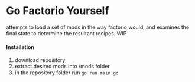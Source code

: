 # Go Factorio Yourself

attempts to load a set of mods in the way factorio would, and examines the final state to determine the resultant recipes.  WIP

#### Installation

1. download repository
2. extract desired mods into /mods folder
3. in the repository folder run `go run main.go`
